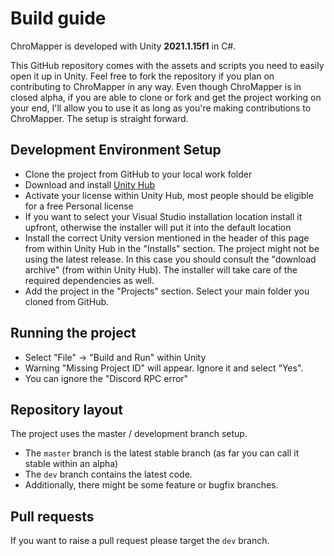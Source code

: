 # Build guide

ChroMapper is developed with Unity **2021.1.15f1** in C#.

This GitHub repository comes with the assets and scripts you need to easily open it up in Unity. Feel free to fork the repository if you plan on contributing to ChroMapper in any way. Even though ChroMapper is in closed alpha, if you are able to clone or fork and get the project working on your end, I'll allow you to use it as long as you're making contributions to ChroMapper. The setup is straight forward.

## Development Environment Setup
* Clone the project from GitHub to your local work folder
* Download and install [Unity Hub](https://unity3d.com/get-unity/download)
* Activate your license within Unity Hub, most people should be eligible for a free Personal license
* If you want to select your Visual Studio installation location install it upfront, otherwise the installer will put it into the default location
* Install the correct Unity version mentioned in the header of this page from within Unity Hub in the "Installs" section. The project might not be using the latest release. In this case you should consult the "download archive" (from within Unity Hub). The installer will take care of the required dependencies as well.
* Add the project in the "Projects" section. Select your main folder you cloned from GitHub.

## Running the project
* Select "File" -> "Build and Run" within Unity
* Warning "Missing Project ID" will appear. Ignore it and select "Yes". 
* You can ignore the "Discord RPC error"

## Repository layout

The project uses the master / development branch setup.

* The `master` branch is the latest stable branch (as far you can call it stable within an alpha)
* The `dev` branch contains the latest code. 
* Additionally, there might be some feature or bugfix branches.

## Pull requests
If you want to raise a pull request please target the `dev` branch.
